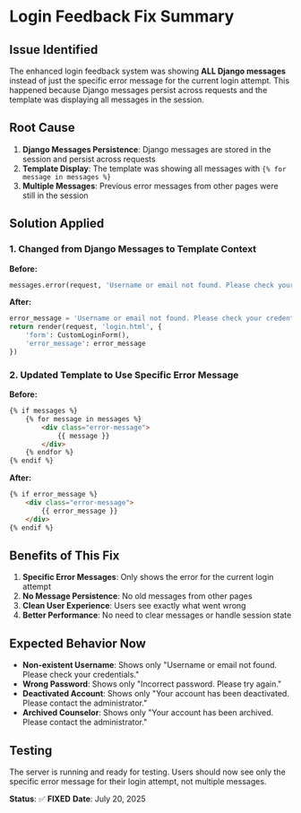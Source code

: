 # Login Feedback Fix Summary

## Issue Identified

The enhanced login feedback system was showing **ALL Django messages** instead of just the specific error message for the current login attempt. This happened because Django messages persist across requests and the template was displaying all messages in the session.

## Root Cause

1. **Django Messages Persistence**: Django messages are stored in the session and persist across requests
2. **Template Display**: The template was showing all messages with `{% for message in messages %}`
3. **Multiple Messages**: Previous error messages from other pages were still in the session

## Solution Applied

### **1. Changed from Django Messages to Template Context**

**Before:**
```python
messages.error(request, 'Username or email not found. Please check your credentials.')
```

**After:**
```python
error_message = 'Username or email not found. Please check your credentials.'
return render(request, 'login.html', {
    'form': CustomLoginForm(),
    'error_message': error_message
})
```

### **2. Updated Template to Use Specific Error Message**

**Before:**
```html
{% if messages %}
    {% for message in messages %}
        <div class="error-message">
            {{ message }}
        </div>
    {% endfor %}
{% endif %}
```

**After:**
```html
{% if error_message %}
    <div class="error-message">
        {{ error_message }}
    </div>
{% endif %}
```

## Benefits of This Fix

1. **Specific Error Messages**: Only shows the error for the current login attempt
2. **No Message Persistence**: No old messages from other pages
3. **Clean User Experience**: Users see exactly what went wrong
4. **Better Performance**: No need to clear messages or handle session state

## Expected Behavior Now

- **Non-existent Username**: Shows only "Username or email not found. Please check your credentials."
- **Wrong Password**: Shows only "Incorrect password. Please try again."
- **Deactivated Account**: Shows only "Your account has been deactivated. Please contact the administrator."
- **Archived Counselor**: Shows only "Your account has been archived. Please contact the administrator."

## Testing

The server is running and ready for testing. Users should now see only the specific error message for their login attempt, not multiple messages.

**Status**: ✅ **FIXED**
**Date**: July 20, 2025 